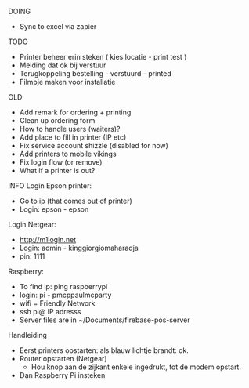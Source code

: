 DOING
- Sync to excel via zapier

TODO
- Printer beheer erin steken ( kies locatie - print test )
- Melding dat ok bij verstuur
- Terugkoppeling bestelling - verstuurd - printed
- Filmpje maken voor installatie

OLD
- Add remark for ordering + printing
- Clean up ordering form
- How to handle users   (waiters)?
- Add place to fill in printer (IP etc)
- Fix service account shizzle (disabled for now)
- Add printers to mobile vikings
- Fix login flow (or remove)
- What if a printer is out?

INFO
Login Epson printer:
- Go to ip (that comes out of printer)
- Login: epson - epson

Login Netgear:
- http://m1login.net
- Login: admin - kinggiorgiomaharadja
- pin: 1111

Raspberry:
- To find ip: ping raspberrypi
- login: pi - pmcppaulmcparty
- wifi = Friendly Network
- ssh pi@ IP adresss
- Server files are in ~/Documents/firebase-pos-server


Handleiding
- Eerst printers opstarten: als blauw lichtje brandt: ok.
- Router opstarten (Netgear)
  - Hou knop aan de zijkant enkele ingedrukt, tot de modem opstart.
- Dan Raspberry Pi insteken